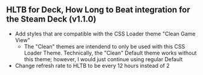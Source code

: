 ## HLTB for Deck, How Long to Beat integration for the Steam Deck (v1.1.0)

- Add styles that are compatible with the CSS Loader theme "Clean Game View"
    - The "Clean" themes are intendend to only be used with this CSS Loader Theme. Technically, the "Clean" Default theme works without this theme; however, I would just continue using regular Default
- Change refresh rate to HLTB to be every 12 hours instead of 2